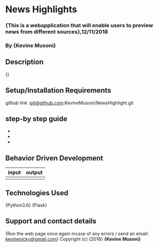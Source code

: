# News Highlights
### {This is a webapplication that will enable users to preview news from different sources},12/11/2018
### By **{Kevine Musoni}**
## Description
{}
## Setup/Installation Requirements 
github link :git@github.com:KevineMusoni/NewsHighlight.git
## step-by step guide
*  
*
*
## Behavior Driven Development
| input             | output        |
|---------------    |---------------:|
|                   |               |

## Technologies Used
{Python3.6}
{Flask}
## Support and contact details
{Run the web page once again incase of any errors / send an email: kevinenicky@gmail.com}
Copyright (c) {2018} **{Kevine Musoni}**
